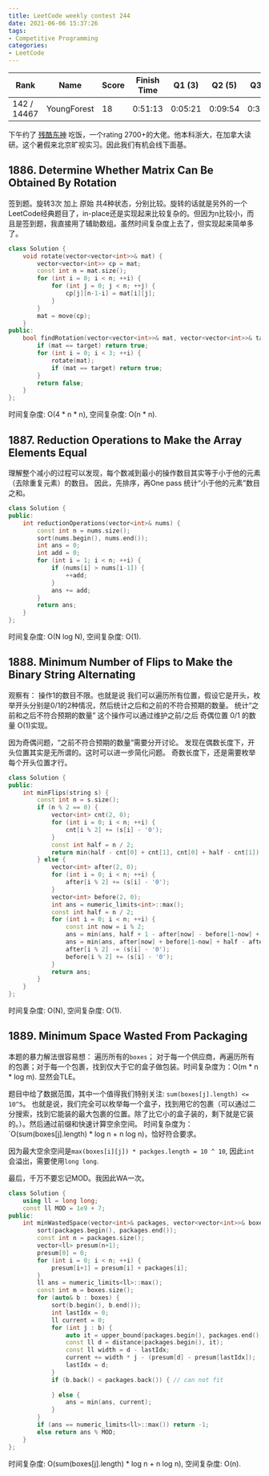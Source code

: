 ```yaml
---
title: LeetCode weekly contest 244
date: 2021-06-06 15:37:26
tags:
- Competitive Programming
categories:
- LeetCode
---
```


| Rank |	Name |	Score |	Finish Time | 	Q1 (3) |	Q2 (5) |	Q3 (5) |	Q4 (6)|
|--|--|--|--|--|--|--|--|
| 142 / 14467 | YoungForest | 18 | 0:51:13 |  0:05:21 | 0:09:54 |  0:30:19 | 0:46:13 🐞1 |

下午约了 [残酷东神](http://leetcode.com/ddoudle) 吃饭，一个rating 2700+的大佬。他本科浙大，在加拿大读研。这个暑假来北京旷视实习。因此我们有机会线下面基。

<!-- more -->

## 1886. Determine Whether Matrix Can Be Obtained By Rotation

签到题。旋转3次 加上 原始 共4种状态，分别比较。旋转的话就是另外的一个LeetCode经典题目了，in-place还是实现起来比较复杂的。但因为n比较小，而且是签到题，我直接用了辅助数组。虽然时间复杂度上去了，但实现起来简单多了。

```cpp
class Solution {
    void rotate(vector<vector<int>>& mat) {
        vector<vector<int>> cp = mat;
        const int n = mat.size();
        for (int i = 0; i < n; ++i) {
            for (int j = 0; j < n; ++j) {
                cp[j][n-1-i] = mat[i][j];
            }
        }
        mat = move(cp);
    }
public:
    bool findRotation(vector<vector<int>>& mat, vector<vector<int>>& target) {
        if (mat == target) return true;
        for (int i = 0; i < 3; ++i) {
            rotate(mat);
            if (mat == target) return true;
        }
        return false;
    }
};
```

时间复杂度: O(4 * n * n),
空间复杂度: O(n * n).

## 1887. Reduction Operations to Make the Array Elements Equal

理解整个减小的过程可以发现，每个数减到最小的操作数目其实等于小于他的元素（去除重复元素）的数目。
因此，先排序，再One pass 统计“小于他的元素”数目之和。

```cpp
class Solution {
public:
    int reductionOperations(vector<int>& nums) {
        const int n = nums.size();
        sort(nums.begin(), nums.end());
        int ans = 0;
        int add = 0;
        for (int i = 1; i < n; ++i) {
            if (nums[i] > nums[i-1]) {
                ++add;
            }
            ans += add;
        }
        return ans;
    }
};
```

时间复杂度: O(N log N),
空间复杂度: O(1).

## 1888. Minimum Number of Flips to Make the Binary String Alternating

观察有：
操作1的数目不限。也就是说 我们可以遍历所有位置，假设它是开头，枚举开头分别是0/1的2种情况，然后统计之后和之前的不符合预期的数量。
统计“之前和之后不符合预期的数量” 这个操作可以通过维护之前/之后 奇偶位置 0/1 的数量 O(1)实现。

因为奇偶问题，“之前不符合预期的数量”需要分开讨论。
发现在偶数长度下，开头位置其实是无所谓的。这时可以进一步简化问题。
奇数长度下，还是需要枚举每个开头位置才行。

```cpp
class Solution {
public:
    int minFlips(string s) {
        const int n = s.size();
        if (n % 2 == 0) {
            vector<int> cnt(2, 0);
            for (int i = 0; i < n; ++i) {
                cnt[i % 2] += (s[i] - '0');
            }
            const int half = n / 2;
            return min(half - cnt[0] + cnt[1], cnt[0] + half - cnt[1]);
        } else {
            vector<int> after(2, 0);
            for (int i = 0; i < n; ++i) {
                after[i % 2] += (s[i] - '0');
            }
            vector<int> before(2, 0);
            int ans = numeric_limits<int>::max();
            const int half = n / 2;
            for (int i = 0; i < n; ++i) {
                const int now = i % 2;
                ans = min(ans, half + 1 - after[now] - before[1-now] + after[1-now] + before[now]); // 1 begin
                ans = min(ans, after[now] + before[1-now] + half - after[1-now] - before[now]); // 0 begin
                after[i % 2] -= (s[i] - '0');
                before[i % 2] += (s[i] - '0');
            }
            return ans;
        }
    }
};
```

时间复杂度: O(N),
空间复杂度: O(1).

## 1889. Minimum Space Wasted From Packaging

本题的暴力解法很容易想：
遍历所有的`boxes`； 对于每一个供应商，再遍历所有的包裹；对于每一个包裹，找到仅大于它的盒子做包装。时间复杂度为：O(m * n * log m). 显然会TLE。

题目中给了数据范围，其中一个值得我们特别关注: `sum(boxes[j].length) <= 10^5`。
也就是说，我们完全可以枚举每一个盒子，找到用它的包裹（可以通过二分搜索，找到它能装的最大包裹的位置。除了比它小的盒子装的，剩下就是它装的。）。然后通过前缀和快速计算空余空间。
时间复杂度为：`O(sum(boxes[j].length) * log n + n log n)，恰好符合要求。

因为最大空余空间是`max(boxes[i][j]) * packges.length = 10 ^ 10`, 因此`int`会溢出，需要使用`long long`.

最后，千万不要忘记MOD。我因此WA一次。

```cpp
class Solution {
    using ll = long long;
    const ll MOD = 1e9 + 7;
public:
    int minWastedSpace(vector<int>& packages, vector<vector<int>>& boxes) {
        sort(packages.begin(), packages.end());
        const int n = packages.size();
        vector<ll> presum(n+1);
        presum[0] = 0;
        for (int i = 0; i < n; ++i) {
            presum[i+1] = presum[i] + packages[i];
        }
        ll ans = numeric_limits<ll>::max();
        const int m = boxes.size();
        for (auto& b : boxes) {
            sort(b.begin(), b.end());
            int lastIdx = 0;
            ll current = 0;
            for (int j : b) {
                auto it = upper_bound(packages.begin(), packages.end(), j);
                const ll d = distance(packages.begin(), it);
                const ll width = d - lastIdx;
                current += width * j - (presum[d] - presum[lastIdx]);
                lastIdx = d;
            }
            if (b.back() < packages.back()) { // can not fit
                
            } else {
                ans = min(ans, current);
            }
        }
        if (ans == numeric_limits<ll>::max()) return -1;
        else return ans % MOD;
    }
};
```

时间复杂度: O(sum(boxes[j].length) * log n + n log n),
空间复杂度: O(n).